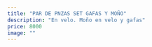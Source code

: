 ```yaml
---
title: "PAR DE PNZAS SET GAFAS Y MOÑO"
description: "En velo. Moño en velo y gafas"
price: 8000
image: ""
---
```


